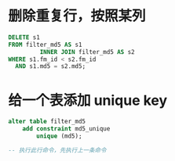 

# 删除重复行，按照某列

```sql
DELETE s1
FROM filter_md5 AS s1
         INNER JOIN filter_md5 AS s2
WHERE s1.fm_id < s2.fm_id
  AND s1.md5 = s2.md5;

```

# 给一个表添加 unique key 

```sql
alter table filter_md5
    add constraint md5_unique
        unique (md5);

-- 执行此行命令，先执行上一条命令
```
